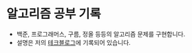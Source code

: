# 알고리즘 공부 기록
- 백준, 프로그래머스, 구름, 정올 등등의 알고리즘 문제를 구현합니다.
- 설명은 저의 [테크블로그](https://velog.io/@kms39273/series/%EC%BD%94%EB%94%A9%ED%85%8C%EC%8A%A4%ED%8A%B8)에 기록되어 있습니다.

